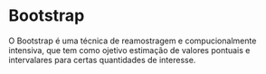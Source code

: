 # Bootstrap

O Bootstrap é uma técnica de reamostragem e compucionalmente intensiva, que tem como ojetivo estimação de valores pontuais e intervalares para certas quantidades de interesse.
